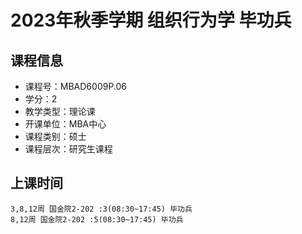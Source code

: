 # 2023年秋季学期 组织行为学 毕功兵






## 课程信息

- 课程号：MBAD6009P.06
- 学分：2
- 教学类型：理论课
- 开课单位：MBA中心
- 课程类别：硕士
- 课程层次：研究生课程

## 上课时间

```
3,8,12周 国金院2-202 :3(08:30~17:45) 毕功兵
8,12周 国金院2-202 :5(08:30~17:45) 毕功兵
```

